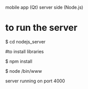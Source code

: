 mobile app (Qt)
server side (Node.js)




# to run the server
$ cd nodejs_server

#to install libraries

$ npm install

$ node /bin/www

server running on port 4000
